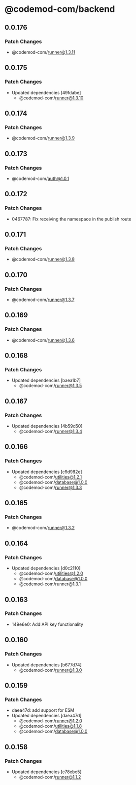 # @codemod-com/backend

## 0.0.176

### Patch Changes

- @codemod-com/runner@1.3.11

## 0.0.175

### Patch Changes

- Updated dependencies [49fdabe]
  - @codemod-com/runner@1.3.10

## 0.0.174

### Patch Changes

- @codemod-com/runner@1.3.9

## 0.0.173

### Patch Changes

- @codemod-com/auth@1.0.1

## 0.0.172

### Patch Changes

- 0467787: Fix receiving the namespace in the publish route

## 0.0.171

### Patch Changes

- @codemod-com/runner@1.3.8

## 0.0.170

### Patch Changes

- @codemod-com/runner@1.3.7

## 0.0.169

### Patch Changes

- @codemod-com/runner@1.3.6

## 0.0.168

### Patch Changes

- Updated dependencies [baea1b7]
  - @codemod-com/runner@1.3.5

## 0.0.167

### Patch Changes

- Updated dependencies [4b59d50]
  - @codemod-com/runner@1.3.4

## 0.0.166

### Patch Changes

- Updated dependencies [c9d982e]
  - @codemod-com/utilities@1.2.1
  - @codemod-com/database@1.0.0
  - @codemod-com/runner@1.3.3

## 0.0.165

### Patch Changes

- @codemod-com/runner@1.3.2

## 0.0.164

### Patch Changes

- Updated dependencies [d0c2110]
  - @codemod-com/utilities@1.2.0
  - @codemod-com/database@1.0.0
  - @codemod-com/runner@1.3.1

## 0.0.163

### Patch Changes

- 149e6e0: Add API key functionality

## 0.0.160

### Patch Changes

- Updated dependencies [b677d74]
  - @codemod-com/runner@1.3.0

## 0.0.159

### Patch Changes

- daea47d: add support for ESM
- Updated dependencies [daea47d]
  - @codemod-com/runner@1.2.0
  - @codemod-com/utilities@1.1.8
  - @codemod-com/database@1.0.0

## 0.0.158

### Patch Changes

- Updated dependencies [c78ebc5]
  - @codemod-com/runner@1.1.2
